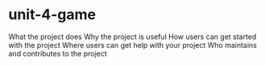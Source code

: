 # unit-4-game

What the project does
Why the project is useful
How users can get started with the project
Where users can get help with your project
Who maintains and contributes to the project